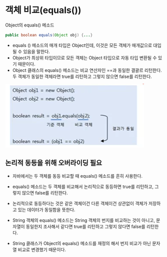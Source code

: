 # 객체 비교(equals())

Object의 equals() 메소드 

```java
public boolean equals(Object obj) {...}
```

- equals () 메소드의 매개 타입은 Object인데, 이것은 모든 객체가 매개값으로 대입될 수 있음을 말한다.
- Object가 최상위 타입이므로 모든 객체는 Object 타입으로 자동 타입 변환될 수 있기 때문이다.
- Object 클래스의 equals() 메소드는 비교 연산자인 ==과 동일한 결괄르 리턴한다. 두 객체가 동일한 객체라면 true를 리턴하고 그렇지 않으면  false를 리턴한다.


![img.png](img.png)

## 논리적 동등을 위해 오버라이딩 필요
- 자바에서는 두 객체를 동등 비교할 때 equals() 메소드를 흔히 사용한다.
- equals() 메소드는 두 객체를 비교해서 논리적으로 동등하면 true를 리턴하고, 그렇지 않으면 false를 리턴한다.
- 논리적으로 동등하다는 것은 같은 객체이건 다른 객체이건 상관없이 객체가 저장하고 있는 데이터가 동일함을 뜻한다.
- String 객체의 equals() 메소드는 String 객체의 번지를 비교하는 것이 아니고, 문자열이 동일한지 조사해서 같다면 true를 리턴하고
그렇지 않다면 false를 리턴한다.
  
- String 클래스가 Object의 equals() 메소드를 재정의 해서 번지 비교가 아닌 문자열 비교로 변경했기 때문이다.
